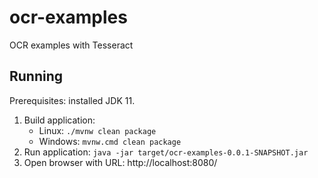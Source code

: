 # ocr-examples

OCR examples with Tesseract

## Running

Prerequisites: installed JDK 11.

1. Build application:
    - Linux: `./mvnw clean package` 
    - Windows: `mvnw.cmd clean package`  
2. Run application: `java -jar target/ocr-examples-0.0.1-SNAPSHOT.jar`
3. Open browser with URL: http://localhost:8080/